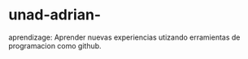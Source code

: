 # unad-adrian-
aprendizage:
Aprender nuevas experiencias utizando erramientas de programacion como github.
